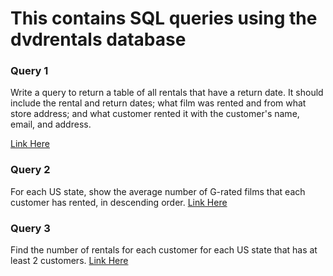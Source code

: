 # This contains SQL queries using the dvdrentals database

### Query 1

Write a query to return a table of all rentals that have a return date. It should include the rental and return dates; what film was rented and from what store address; and what customer rented it with the customer's name, email, and address.

[Link Here](https://github.com/Melmissymelissa/SQL-Queries/blob/main/DVD_Rentals_Project/SQL%20Queries/Query1/dvdrentals_query1_query.sql)

### Query 2

For each US state, show the average number of G-rated films that each customer has rented, in descending order.
[Link Here](https://github.com/Melmissymelissa/SQL-Queries/blob/main/DVD_Rentals_Project/SQL%20Queries/Query2/dvdrentals_query2_query.sql)

### Query 3

Find the number of rentals for each customer for each US state that has at least 2 customers.
[Link Here](https://github.com/Melmissymelissa/SQL-Queries/blob/main/DVD_Rentals_Project/SQL%20Queries/Query3/dvdrentals_query3_query.sql)


